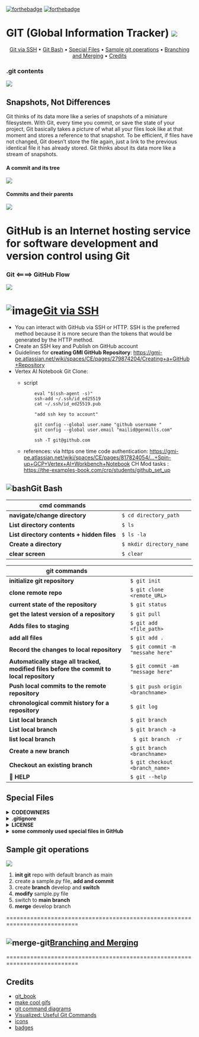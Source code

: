 [![forthebadge](https://forthebadge.com/images/badges/uses-git.svg)](https://forthebadge.com)
[![forthebadge](https://forthebadge.com/images/badges/open-source.svg)](https://forthebadge.com)

# GIT (Global Information Tracker) <img src=images/not-just-another-version-control-system.svg>

<p align="center">
  <a href="#git-via-ssh">Git via SSH</a> •
  <a href="#git-bash">Git Bash</a> •
  <a href="#special-files">Special Files</a> •
  <a href="#sample-git-operations">Sample git operations</a> •
  <a href="#branching-and-merging">Branching and Merging</a> •
  <a href="#credits">Credits</a> 
</p>

### .git contents
<img src=images/gitfolder.png>

## Snapshots, Not Differences
Git thinks of its data more like a series of snapshots of a miniature filesystem. With Git, every time you commit, or save the state of your project, Git basically takes a picture of what all your files look like at that moment and stores a reference to that snapshot. To be efficient, if files have not changed, Git doesn’t store the file again, just a link to the previous identical file it has already stored. Git thinks about its data more like a stream of snapshots.

#### A commit and its tree
<img src=images/gitcommitstructure.png>

#### Commits and their parents
<img src=images/gitsnapshot.png>

# GitHub is an Internet hosting service for software development and version control using Git
### Git <====> GitHub Flow
<img src=images/git_github_link.png>


# ![image](https://user-images.githubusercontent.com/103779360/234395533-d25c961e-a9a5-44b6-a53d-846a58205e26.png)[Git via SSH](https://gmi-pe.atlassian.net/wiki/spaces/CE/pages/296353812/GitHub+Source+Control) 

 

* You can interact with GitHub via SSH or HTTP. SSH is the preferred method because it is more secure than the tokens that would be generated by the HTTP method.
* Create an SSH key and Publish on GitHub account
* Guidelines for **creating GMI GitHub Repository**: https://gmi-pe.atlassian.net/wiki/spaces/CE/pages/279874204/Creating+a+GitHub+Repository
* Vertex AI Notebook Git Clone:
    - script
      ``` ssh-keygen -t ed25519 -C "mailid@genmills.com"
          eval "$(ssh-agent -s)"
          ssh-add ~/.ssh/id_ed25519
          cat ~/.ssh/id_ed25519.pub

          "add ssh key to account"

          git config --global user.name "github username "
          git config --global user.email "mailid@genmills.com"

          ssh -T git@github.com
      
      ```
    
    - references: via https one time code authentication: https://gmi-pe.atlassian.net/wiki/spaces/CE/pages/817824054/...+Spin-up+GCP+Vertex+AI+Workbench+Notebook
                  CH Mod tasks : https://the-examples-book.com/crp/students/github_set_up  
    


## ![bash](https://user-images.githubusercontent.com/103779360/234393249-a7c131e1-2bb6-428d-8893-7004db3464df.png)Git Bash 

| cmd commands   |                                                                                                                                                                                                                                                                    |
| ----------- | ------------------------------------------------------------------------------------------------------------------------------------------------------------------------------------------------------------------------------------------------------------------- |
| **navigate/change directory**  | ``` $ cd directory_path ```  |
| **List directory contents**     | ``` $ ls ```|
| **List directory contents + hidden files**     | ``` $ ls -la ```|
| **Create a directory**     | ``` $ mkdir directory_name ```|
| **clear screen**     | ``` $ clear ```|




| git commands   |                                                                                                                                                                                                                                                                    |
| ----------- | ------------------------------------------------------------------------------------------------------------------------------------------------------------------------------------------------------------------------------------------------------------------- |
| **initialize git repository**  | ``` $ git init ```  |
| **clone remote repo**     |``` $ git clone <remote_URL> ```|
| **current state of the repository**  | ``` $ git status ```  |
| **get the latest version of a repository**     |``` $ git pull ```|
| **Adds files to staging**     |``` $ git add <file_path> ```|
| **add all files**  | ``` $ git add . ```  |
| **Record the changes to local repository**  | ``` $ git commit -m "messahe here" ```  |
| **Automatically stage all tracked, modified files before the commit to local repository**  | ``` $ git commit -am "message here" ```  |
| **Push local commits to the remote repository**  | ``` $ git push origin <branchname> ```  |
| **chronological commit history for a repository**     |``` $ git log ```|
| **List local branch**     |``` $ git branch  ```|
| **List local branch**     |``` $ git branch -a ```|
| **list local branch**     |``` $ git branch  -r```|
| **Create a new branch**     |``` $ git branch <branchname> ```|
| **Checkout an existing branch**  | ``` $ git checkout <branch_name> ```  |
| :angel: **HELP**  |  ``` $ git --help ```   |


## Special Files

<details><summary><b>CODEOWNERS</b></summary>
A CODEOWNERS file is a file used in GitHub to define who the owners or maintainers of a particular set of files or directories are. It is used for code review and to manage pull requests by assigning reviewers and approvers automatically.
 
After the CODEOWNERS file is created, GitHub will use it to automatically assign code review requests to the owners or maintainers specified in the file. This can help streamline the code review process and ensure that the right people are reviewing and approving changes to the codebase.

Link: https://github.com/ai/nanoid](https://docs.github.com/en/repositories/managing-your-repositorys-settings-and-features/customizing-your-repository/about-code-owners
  
</details>
  
<details><summary><b>.gitignore </b></summary>
A .gitignore file is a text file used to specify which files and directories should be ignored by Git when committing changes to a repository. This is useful for preventing certain files, such as build artifacts or temporary files, from being included in a commit.
 
After the .gitignore file is created, Git will automatically ignore the files and directories specified in the file when committing changes to the repository. This can help keep the repository clean and organized, and prevent unnecessary files from cluttering the commit history.
 
Link: https://git-scm.com/docs/gitignore
collection of .gitignore files: https://github.com/github/gitignore
  
</details>  

<details><summary><b>LICENSE </b></summary>
A LICENSE file in a GitHub repository is a file that outlines the terms and conditions under which the software in the repository can be used, modified, and distributed. It is an important aspect of open-source software development because it clarifies the legal rights and responsibilities of users and contributors.
 
By adding a license file to your GitHub repository, you are communicating to users and contributors how they can legally use and contribute to your project. It also helps to protect your work and ensure that your contributions are properly credited.
Link: https://docs.github.com/en/repositories/managing-your-repositorys-settings-and-features/customizing-your-repository/licensing-a-repository
  
</details> 

<details><summary><b>some commonly used special files in GitHub</b></summary>
 
   * <b>.gitattributes</b> - A configuration file that allows you to specify how Git should treat files in your repository, such as how they are stored, displayed, and converted. It can also specify settings for line endings, merge conflicts, and binary files. Link: https://git-scm.com/docs/gitattributes
   * <b>README.md</b> - A file that provides an overview and instructions for using the repository. It is typically the first file users will see when visiting the repository. Link: https://docs.github.com/en/repositories/creating-and-managing-repositories/about-readmes
   * <b>CONTRIBUTING.md</b> - A file that outlines the guidelines for contributing to the repository. It can include information on how to submit issues, make pull requests, and participate in discussions. Link: https://docs.github.com/en/github/building-a-strong-community/setting-guidelines-for-repository-contributors
   * <b>CODE_OF_CONDUCT.md</b> - A file that outlines the expected behavior for contributors in the repository. It can include guidelines for respectful communication, conflict resolution, and community standards. Link: https://docs.github.com/en/github/building-a-strong-community/setting-up-your-project-for-healthy-contributions/adding-a-code-of-conduct-to-your-project
   * <b>ISSUE_TEMPLATE.md</b> - A file that provides a template for submitting issues in the repository. It can include instructions for how to reproduce the issue, what the expected behavior is, and what version of the software is being used. Link: https://docs.github.com/en/repositories/creating-and-managing-repositories/about-issue-and-pull-request-templates
   

</details>

## Sample git operations
<img src=images/sample_git_operations.gif>

1. **init git** repo with default branch as main
2. create a sample.py file, **add and commit**
3. create **branch** develop and **switch**
4. **modify** sample.py file
5. switch to **main branch**
6. **merge** develop branch
 
 
  
===========================================================================
## ![merge-git](https://user-images.githubusercontent.com/103779360/234383210-f310b54f-24d3-430b-9a2d-533746dfe3a8.png)[Branching and Merging](docs/branch_merge.md)
=========================================================================== 

## Credits
- [git_book](https://git-scm.com/book/en/v2/Getting-Started-What-is-Git%3F#what_is_git_section)
- [make cool gifs](https://gifcap.dev/)
- [git command diagrams](https://medium.com/frontend-canteen/you-can-master-git-git-commands-with-these-diagrams-40a0b2f5cc42)
- [Visualized: Useful Git Commands](https://dev.to/lydiahallie/cs-visualized-useful-git-commands-37p1)
- [icons](https://icons8.com/icons/set/git-branch) 
- [badges](https://forthebadge.com/)

